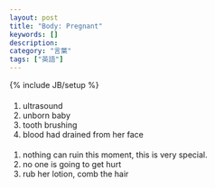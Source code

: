 ```yaml
---
layout: post
title: "Body: Pregnant"
keywords: []
description: 
category: "言葉"
tags: ["英語"]
---
```

{% include JB/setup %}

####
1. ultrasound
2. unborn baby
3. tooth brushing
4. blood had drained from her face



####
1. nothing can ruin this moment, this is very special.
2. no one is going to get hurt
3. rub her lotion, comb the hair
